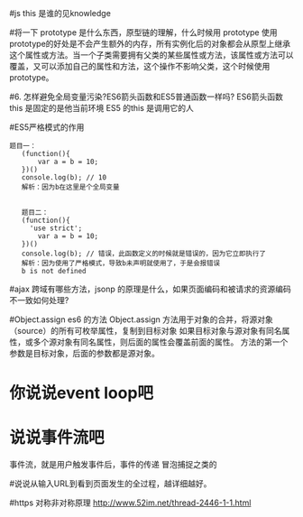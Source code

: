 
        

#js this 是谁的见knowledge

#将一下 prototype 是什么东西，原型链的理解，什么时候用 prototype
使用prototype的好处是不会产生额外的内存，所有实例化后的对象都会从原型上继承这个属性或方法。当一个子类需要拥有父类的某些属性或方法，该属性或方法可以覆盖，又可以添加自己的属性和方法，这个操作不影响父类，这个时候使用prototype。

#6. 怎样避免全局变量污染?ES6箭头函数和ES5普通函数一样吗?
ES6箭头函数 this 是固定的是他当前环境
ES5 的this 是调用它的人

#ES5严格模式的作用
```
题目一：
   (function(){
       var a = b = 10;
   })()
   console.log(b); // 10
   解析：因为b在这里是个全局变量
   
   
   题目二：
   (function(){
     'use strict';
       var a = b = 10;
   })()
   console.log(b); // 错误，此函数定义的时候就是错误的，因为它立即执行了
   解析：因为使用了严格模式，导致b未声明就使用了，于是会报错误
   b is not defined
```

#ajax 跨域有哪些方法，jsonp 的原理是什么，如果页面编码和被请求的资源编码不一致如何处理?

#Object.assign
    es6 的方法
    Object.assign
    方法用于对象的合并，将源对象（source）的所有可枚举属性，复制到目标对象
    如果目标对象与源对象有同名属性，或多个源对象有同名属性，则后面的属性会覆盖前面的属性。
    方法的第一个参数是目标对象，后面的参数都是源对象。

# 你说说event loop吧

# 说说事件流吧
事件流，就是用户触发事件后，事件的传递
冒泡捕捉之类的

#说说从输入URL到看到页面发生的全过程，越详细越好。
 
#https 对称非对称原理
http://www.52im.net/thread-2446-1-1.html



